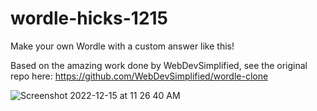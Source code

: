 # wordle-hicks-1215

Make your own Wordle with a custom answer like this!

Based on the amazing work done by WebDevSimplified, see the original repo here: https://github.com/WebDevSimplified/wordle-clone

![Screenshot 2022-12-15 at 11 26 40 AM](https://user-images.githubusercontent.com/446031/214606130-97756463-014f-4940-920f-5c93bc587342.png)
